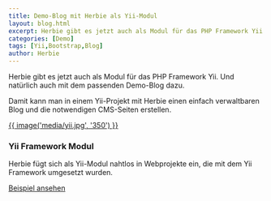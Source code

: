 ```yaml
---
title: Demo-Blog mit Herbie als Yii-Modul
layout: blog.html
excerpt: Herbie gibt es jetzt auch als Modul für das PHP Framework Yii. Und natürlich auch mit dem passenden Demo-Blog dazu.
categories: [Demo]
tags: [Yii,Bootstrap,Blog]
author: Herbie
---
```


Herbie gibt es jetzt auch als Modul für das PHP Framework Yii. Und natürlich
auch mit dem passenden Demo-Blog dazu.

Damit kann man in einem Yii-Projekt mit Herbie einen einfach verwaltbaren Blog
und die notwendigen CMS-Seiten erstellen.

<div class="media">
    <a href="http://demo.getherbie.org/yii" target="_blank">{{ image('media/yii.jpg', '350') }}</a>
    <h3>Yii Framework Modul</h3>
    <p>Herbie fügt sich als Yii-Modul nahtlos in Webprojekte ein, die mit dem Yii Framework umgesetzt wurden.</p>
    <p><a class="pure-button" href="http://demo.getherbie.org/yii" target="_blank">Beispiel ansehen</a></p>
</div>
